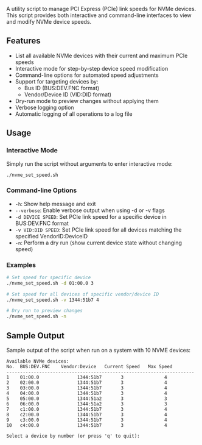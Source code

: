 

A utility script to manage PCI Express (PCIe) link speeds for NVMe devices. This script provides both interactive and command-line interfaces to view and modify NVMe device speeds.

## Features

- List all available NVMe devices with their current and maximum PCIe speeds
- Interactive mode for step-by-step device speed modification
- Command-line options for automated speed adjustments
- Support for targeting devices by:
  - Bus ID (BUS:DEV.FNC format)
  - Vendor/Device ID (VID:DID format)
- Dry-run mode to preview changes without applying them
- Verbose logging option
- Automatic logging of all operations to a log file

## Usage

### Interactive Mode
Simply run the script without arguments to enter interactive mode:
```bash
./nvme_set_speed.sh
```

### Command-line Options
- `-h`: Show help message and exit
- `--verbose`: Enable verbose output when using -d or -v flags
- `-d DEVICE SPEED`: Set PCIe link speed for a specific device in BUS:DEV.FNC format
- `-v VID:DID SPEED`: Set PCIe link speed for all devices matching the specified VendorID:DeviceID
- `-n`: Perform a dry run (show current device state without changing speed)

### Examples
```bash
# Set speed for specific device
./nvme_set_speed.sh -d 01:00.0 3

# Set speed for all devices of specific vendor/device ID
./nvme_set_speed.sh -v 1344:51b7 4

# Dry run to preview changes
./nvme_set_speed.sh -n
```

## Sample Output

Sample output of the script when run on a system with 10 NVME devices:
```
Available NVMe devices:
No.  BUS:DEV.FNC	Vendor:Device	Current Speed	Max Speed
---------------------------------------------------------------------
1    01:00.0              1344:51b7       3               4              
2    02:00.0              1344:51b7       3               4              
3    03:00.0              1344:51b7       3               4              
4    04:00.0              1344:51b7       3               4              
5    05:00.0              1344:51a2       3               3              
6    06:00.0              1344:51a2       3               3              
7    c1:00.0              1344:51b7       3               4              
8    c2:00.0              1344:51b7       3               4              
9    c3:00.0              1344:51b7       3               4              
10   c4:00.0              1344:51b7       3               4       

Select a device by number (or press 'q' to quit): 
```
